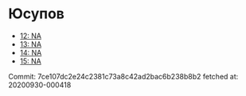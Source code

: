 # Юсупов
- [12: NA](12.md)
- [13: NA](13.md)
- [14: NA](14.md)
- [15: NA](15.md)

Commit: 7ce107dc2e24c2381c73a8c42ad2bac6b238b8b2
 fetched at: 20200930-000418
